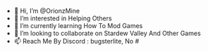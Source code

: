 - 👋 Hi, I’m @OrionzMine
- 👀 I’m interested in Helping Others
- 🌱 I’m currently learning How To Mod Games
- 💞️ I’m looking to collaborate on Stardew Valley And Other Games
- 📫 Reach Me By Discord : bugsterlite, No #

<!---
OrionzMine/OrionzMine is a ✨ special ✨ repository because its `README.md` (this file) appears on your GitHub profile.
You can click the Preview link to take a look at your changes.
--->
